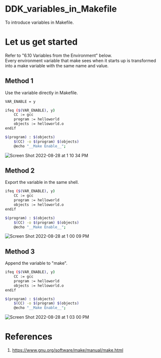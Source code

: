 # DDK_variables_in_Makefile
To introduce variables in Makefile.

# Let us get started
Refer to "6.10 Variables from the Environment" below. </br>
Every environment variable that make sees when it starts up is transformed into a make variable with the same name and value. </br>

## Method 1
Use the variable directly in Makefile. </br>

```sh
VAR_ENABLE = y

ifeq ($(VAR_ENABLE), y)
	CC := gcc
	program := helloworld
	objects := helloworld.o
endif

$(program) : $(objects)
	$(CC) -o $(program) $(objects) 
	@echo "__Make Enable__";
```
![Screen Shot 2022-08-28 at 1 10 34 PM](https://user-images.githubusercontent.com/67073582/187058571-592a8ce7-48ea-4a5c-8750-23e7ad447425.png)

## Method 2
Export the variable in the same shell. </br>

```sh
ifeq ($(VAR_ENABLE), y)
	CC := gcc
	program := helloworld
	objects := helloworld.o
endif

$(program) : $(objects)
	$(CC) -o $(program) $(objects) 
	@echo "__Make Enable__";
```
![Screen Shot 2022-08-28 at 1 00 09 PM](https://user-images.githubusercontent.com/67073582/187058298-dafaf26d-6bdc-41c0-837b-d19b53119d70.png)

## Method 3
Append the variable to "make". </br>

```sh
ifeq ($(VAR_ENABLE), y)
	CC := gcc
	program := helloworld
	objects := helloworld.o
endif

$(program) : $(objects)
	$(CC) -o $(program) $(objects) 
	@echo "__Make Enable__";
```
![Screen Shot 2022-08-28 at 1 03 00 PM](https://user-images.githubusercontent.com/67073582/187058418-4aedc722-1eda-45f1-92b8-ec707bb0a632.png)

# References
1. https://www.gnu.org/software/make/manual/make.html

